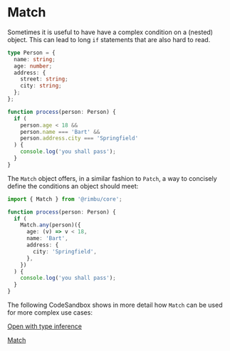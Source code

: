 # Match

Sometimes it is useful to have have a complex condition on a (nested) object. This can lead to long `if` statements that are also hard to read.

```ts
type Person = {
  name: string;
  age: number;
  address: {
    street: string;
    city: string;
  };
};

function process(person: Person) {
  if (
    person.age < 18 &&
    person.name === 'Bart' &&
    person.address.city === 'Springfield'
  ) {
    console.log('you shall pass');
  }
}
```

The `Match` object offers, in a similar fashion to `Patch`, a way to concisely define the conditions an object should meet:

```ts
import { Match } from '@rimbu/core';

function process(person: Person) {
  if (
    Match.any(person)({
      age: (v) => v < 18,
      name: 'Bart',
      address: {
        city: 'Springfield',
      },
    })
  ) {
    console.log('you shall pass');
  }
}
```

The following CodeSandbox shows in more detail how `Match` can be used for more complex use cases:

[Open with type inference](https://codesandbox.io/s/rimbu-sandbox-d4tbk?previewwindow=console&view=split&editorsize=65&moduleview=1&module=/src/deep/match.ts ':target blank :class=btn')

[Match](https://codesandbox.io/embed/rimbu-sandbox-d4tbk?previewwindow=console&view=split&editorsize=65&codemirror=1&moduleview=1&module=/src/deep/match.ts ':include :type=iframe width=100% height=450px')

